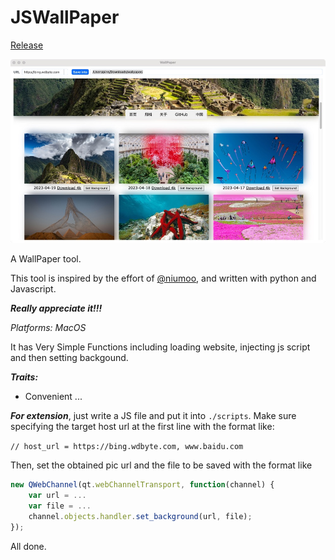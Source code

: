 # JSWallPaper

[Release](https://github.com/wswn/JSWallPaper/releases)

![Image text](https://raw.githubusercontent.com/wswn/JSWallPaper/main/UI.jpg)

A WallPaper tool.

This tool is inspired by the effort of [@niumoo](https://github.com/niumoo/bing-wallpaper), and written with python and Javascript.

**_Really appreciate it!!!_**

_Platforms: MacOS_

It has Very Simple Functions including loading website, injecting js script and then setting backgound. 

**_Traits:_**

* Convenient ...

**_For extension_**, just write a JS file and put it into `./scripts`. 
Make sure specifying the target host url at the first line with the format like: 

`// host_url = https://bing.wdbyte.com, www.baidu.com`

Then, set the obtained pic url and the file to be saved with the format like

``` javascript
new QWebChannel(qt.webChannelTransport, function(channel) {
    var url = ...
    var file = ...
    channel.objects.handler.set_background(url, file);
});
```
All done.
